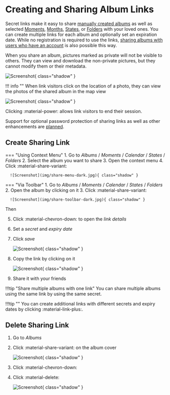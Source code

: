 # Creating and Sharing Album Links

Secret links make it easy to share [manually created albums](../organize/albums.md) as well as selected [Moments](../organize/moments.md), [Months](../organize/calendar.md), [States](../search/index.md#states), or [Folders](../organize/folders.md) with your loved ones. You can create multiple links for each album and optionally set an expiration date. While no registration is required to use the links, [sharing albums with users who have an account](../users/sharing.md) is also possible this way.

When you share an album, pictures marked as private will not be visible to others. They can view and download the non-private pictures, but they cannot modify them or their metadata.

![Screenshot](img/link-card-dark.jpg){ class="shadow" }

!!! info ""
    When link visitors click on the location of a photo, they can view the photos of the shared album in the map view


![Screenshot](img/link-places-dark.jpg){ class="shadow" }

Clicking :material-power: allows link visitors to end their session.

Support for optional password protection of sharing links as well as other enhancements are [planned](https://github.com/photoprism/photoprism/issues?q=is%3Aissue+is%3Aopen+sharing+in%3Atitle+label%3Aidea).

## Create Sharing Link ##

=== "Using Context Menu"
     1. Go to *Albums* / *Moments* / *Calendar* / *States* / *Folders*
     2. Select the album you want to share
     3. Open the context menu
     4. Click :material-share-variant:
    
      ![Screenshot](img/share-menu-dark.jpg){ class="shadow" }

=== "Via Toolbar"
     1. Go to *Albums* / *Moments* / *Calendar* / *States* / *Folders*
     2. Open the album by clicking on it
     3. Click :material-share-variant:

      ![Screenshot](img/share-toolbar-dark.jpg){ class="shadow" }

Then

5. Click :material-chevron-down: to open the *link details*
6. Set a *secret* and *expiry date*
7. Click *save*
    
    ![Screenshot](img/share-dialog-add-dark.jpg){ class="shadow" }
    
8. Copy the link by clicking on it
    
    ![Screenshot](img/share-dialog-copy-dark.jpg){ class="shadow" }
    
9. Share it with your friends

!!!tip "Share multiple albums with one link"
    You can share multiple albums using the same link by using the same secret.

!!!tip ""
    You can create additional links with different secrets and expiry dates by clicking :material-link-plus:.

## Delete Sharing Link ##

1. Go to *Albums*
2. Click :material-share-variant: on the album cover

    ![Screenshot](img/share-delete-1-dark.jpg){ class="shadow" }
    
3. Click :material-chevron-down:
4. Click :material-delete:

     ![Screenshot](img/share-delete-2-dark.jpg){ class="shadow" }